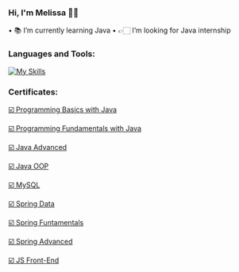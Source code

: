 ### Hi, I'm Melissa 👋🏻

• 📚 I’m currently learning Java
• 👉🏻 I’m looking for Java internship

### Languages and Tools:
[![My Skills](https://skills.thijs.gg/icons?i=idea,java,spring,hibernate,maven,gradle,mysql,regex,postman&theme=light)](https://skills.thijs.gg)

### Certificates:
<a href="https://softuni.bg/certificates/details/135127/8650a326" title="Certificate">☑️ Programming Basics with Java</a>

<a href="https://softuni.bg/Certificates/Details/148685/97cc45b5" title="Certificate">☑️ Programming Fundamentals with Java</a>

<a href="https://softuni.bg/Certificates/Details/161773/4cc45187" title="Certificate">☑️ Java Advanced</a>

<a href="https://softuni.bg/Certificates/Details/168918/cd8aa8a4" title="Certificate">☑️ Java OOP</a>

<a href="https://softuni.bg/certificates/details/172365/5465d745" title="Certificate">☑️ MySQL </a>

<a href="https://softuni.bg/certificates/details/180614/2555bdcc" title="Certificate">☑️ Spring Data </a>

<a href="https://softuni.bg/certificates/details/191653/f58492da" title="Certificate">☑️ Spring Funtamentals </a>

<a href="https://softuni.bg/certificates/details/197733/328b26e5" title="Certificate">☑️ Spring Advanced </a>

<a href="https://softuni.bg/certificates/details/223992/024eccd2" title="Certificate">☑️ JS Front-End </a>
